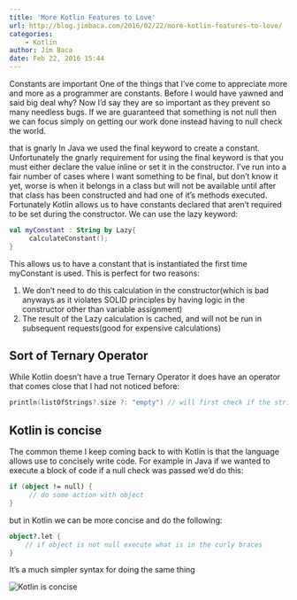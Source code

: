 ```yaml
---
title: 'More Kotlin Features to Love'
url: http://blog.jimbaca.com/2016/02/22/more-kotlin-features-to-love/
categories:
    - Kotlin
author: Jim Baca
date: Feb 22, 2016 15:44
---
```

Constants are important
One of the things that I’ve come to appreciate more and more as a programmer are constants. Before I would have yawned and said big deal why? Now I’d say they are so important as they prevent so many needless bugs. If we are guaranteed that something is not null then we can focus simply on getting our work done instead having to null check the world.

that is gnarly
In Java we used the final keyword to create a constant. Unfortunately the gnarly requirement for using the final keyword is that you must either declare the value inline or set it in the constructor. I’ve run into a fair number of cases where I want something to be final, but don’t know it yet, worse is when it belongs in a class but will not be available until after that class has been constructed and had one of it’s methods executed. Fortunately Kotlin allows us to have constants declared that aren’t required to be set during the constructor. We can use the lazy keyword:

```kotlin
val myConstant : String by Lazy{
     calculateConstant();
}
```

This allows us to have a constant that is instantiated the first time myConstant is used. This is perfect for two reasons:

1. We don’t need to do this calculation in the constructor(which is bad anyways as it violates SOLID principles by having logic in the constructor other than variable assignment)
2. The result of the Lazy calculation is cached, and will not be run in subsequent requests(good for expensive calculations)

## Sort of Ternary Operator

While Kotlin doesn’t have a true Ternary Operator it does have an operator that comes close that I had not noticed before:

```kotlin
println(listOfStrings?.size ?: "empty") // will first check if the strings is not null and print the size, or empty if it is null
```

## Kotlin is concise

The common theme I keep coming back to with Kotlin is that the language allows use to concisely write code. For example in Java if we wanted to execute a block of code if a null check was passed we’d do this:

```kotlin
if (object != null) {
     // do some action with object
}
```

but in Kotlin we can be more concise and do the following:

```kotlin
object?.let {
    // if object is not null execute what is in the curly braces
}
```

It’s a much simpler syntax for doing the same thing

![Kotlin is concise](http://i.giphy.com/UnQ68p0AVulkQ.gif)